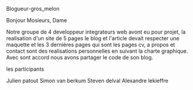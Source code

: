 Blogueur-gros_melon

Bonjour Mosieurs, Dame

Notre groupe de 4 developpeur integrateurs web avont eu pour projet, la realisation d'un site de 5 pages le  blog et l'article devait respecter une maquette et les 3 dernières pages qui sont les pages cv, a propos et contact sont des realisations personnelles en suivant la charte graphique. Avec sont accord nous avons partager le code de son blog. 


les participants

Julien patout
Simon van berkum
Steven delval
Alexandre lekieffre

